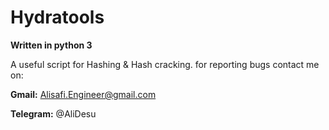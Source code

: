 # Hydratools
**Written in python 3** 

A useful script for Hashing & Hash cracking.
for reporting bugs contact me on:

**Gmail:** Alisafi.Engineer@gmail.com

**Telegram:** @AliDesu
